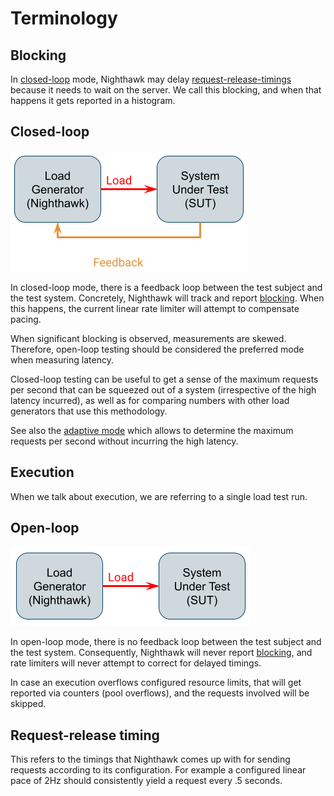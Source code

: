 # Terminology

## Blocking

In [closed-loop](#closed-loop) mode, Nighthawk may delay
[request-release-timings](#request-release-timing) because it needs to wait on
the server. We call this blocking, and when that happens it gets reported in a histogram.

## Closed-loop

![Closed Loop Mode](images/closed_loop_mode.png)

In closed-loop mode, there is a feedback loop between the test subject and the
test system. Concretely, Nighthawk will track and report [blocking](#blocking).
When this happens, the current linear rate limiter will attempt to compensate
pacing.

When significant blocking is observed, measurements are skewed. Therefore,
open-loop testing should be considered the preferred mode when measuring latency.

Closed-loop testing can be useful to get a sense of the maximum requests per
second that can be squeezed out of a system (irrespective of the high latency
incurred), as well as for comparing numbers with other load generators that use
this methodology.

See also the [adaptive mode](adaptive_load_controller.md) which allows to
determine the maximum requests per second without incurring the high latency.

## Execution

When we talk about execution, we are referring to a single load test run.

## Open-loop

![Open Loop Mode](images/open_loop_mode.png)

In open-loop mode, there is no feedback loop between the test subject and the
test system. Consequently, Nighthawk will never report [blocking](#blocking),
and rate limiters will never attempt to correct for delayed timings.

In case an execution overflows configured resource limits, that will get reported
via counters (pool overflows), and the requests involved will be skipped.

## Request-release timing

This refers to the timings that Nighthawk comes up with for sending requests
according to its configuration. For example a configured linear pace of 2Hz
should consistently yield a request every .5 seconds.
